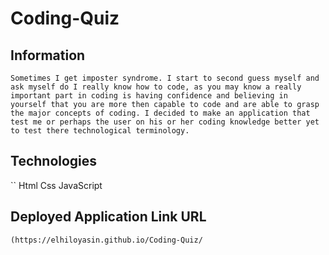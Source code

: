 # Coding-Quiz

## Information
```
Sometimes I get imposter syndrome. I start to second guess myself and ask myself do I really know how to code, as you may know a really important part in coding is having confidence and believing in yourself that you are more then capable to code and are able to grasp the major concepts of coding. I decided to make an application that test me or perhaps the user on his or her coding knowledge better yet to test there technological terminology.
```

## Technologies
``
Html
Css
JavaScript


## Deployed Application Link URL
```
(https://elhiloyasin.github.io/Coding-Quiz/









